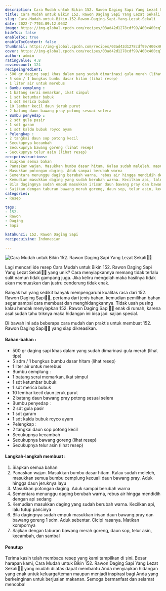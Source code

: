 ```yaml
---
description: Cara Mudah untuk Bikin 152. Rawon Daging Sapi Yang Lezat Sekali"
title: Cara Mudah untuk Bikin 152. Rawon Daging Sapi Yang Lezat Sekali
slug: Cara-Mudah-untuk-Bikin-152-Rawon-Daging-Sapi-Yang-Lezat-Sekali
date: 2022-7-7T03:09:12.063Z
image: https://img-global.cpcdn.com/recipes/03ad42d1278cdf99/400x400cq70/photo.jpg
hideToc: false
enableToc: true
enableTocContent: false
thumbnail: https://img-global.cpcdn.com/recipes/03ad42d1278cdf99/400x400cq70/photo.jpg
cover: https://img-global.cpcdn.com/recipes/03ad42d1278cdf99/400x400cq70/photo.jpg
author: admin
ratingvalue: 4.8
reviewcount: 124
recipeingredient:
- 500 gr daging sapi khas dalam yang sudah dimarinasi gula merah (lihat tips)
- 5 sdm / 1 bungkus bumbu dasar hitam (lihat resep)
- 1 liter air untuk merebus
- Bumbu cemplung :
- 1 batang serai memarkan, ikat simpul
- 1 sdt ketumbar bubuk
- 1 sdt merica bubuk
- 10 lembar kecil daun jeruk purut
- 2 batang daun bawang pray potong sesuai selera
- Bumbu penyedap :
- 2 sdt gula pasir
- 1 sdt garam
- 1 sdt kaldu bubuk royco ayam
- Pelengkap :
- 2 tangkai daun sop potong kecil
- Secukupnya kecambah
- Secukupnya bawang goreng (lihat resep)
- Secukupnya telur asin (lihat resep)
recipeinstructions:
- Siapkan semua bahan
- Panaskan wajan. Masukkan bumbu dasar hitam. Kalau sudah meleleh, masukkan semua bumbu cemplung kecuali daun bawang pray. Aduk hingga daun jeruknya layu
- Masukkan potongan daging. Aduk sampai berubah warna
- Sementara menunggu daging berubah warna, rebus air hingga mendidih dengan api sedang
- Kemudian masukkan daging yang sudah berubah warna. Kecilkan api, lalu tutup pancinya
- Bila dagingnya sudah empuk masukkan irisan daun bawang pray dan bawang goreng 1 sdm. Aduk sebentar. Cicipi rasanya. Matikan kompornya
- Sajikan dengan taburan bawang merah goreng, daun sop, telur asin, kecambah, dan sambal
categories:
- Resep

tags:
- 152.
- Rawon
- Daging
- Sapi

katakunci: 152. Rawon Daging Sapi
recipecuisine: Indonesian

---
```


![Cara Mudah untuk Bikin 152. Rawon Daging Sapi Yang Lezat Sekali👩‍🍳](https://img-global.cpcdn.com/recipes/03ad42d1278cdf99/400x400cq70/photo.jpg)

Lagi mencari ide resep Cara Mudah untuk Bikin 152. Rawon Daging Sapi Yang Lezat Sekali👩‍🍳 yang unik? Cara menyiapkannya memang tidak terlalu sulit namun tidak gampang juga. Jika keliru mengolah maka hasilnya tidak akan memuaskan dan justru cenderung tidak enak.

Banyak hal yang sedikit banyak mempengaruhi kualitas rasa dari 152. Rawon Daging Sapi👩‍🍳, pertama dari jenis bahan, kemudian pemilihan bahan segar sampai cara membuat dan menghidangkannya. Tidak usah pusing kalau hendak menyiapkan 152. Rawon Daging Sapi👩‍🍳 enak di rumah, karena asal sudah tahu triknya maka hidangan ini bisa jadi sajian spesial.

Di bawah ini ada beberapa cara mudah dan praktis untuk membuat 152. Rawon Daging Sapi👩‍🍳 yang siap dikreasikan.

<!--inarticleads1-->

#### Bahan-bahan :

- 500 gr daging sapi khas dalam yang sudah dimarinasi gula merah (lihat tips)
- 5 sdm / 1 bungkus bumbu dasar hitam (lihat resep)
- 1 liter air untuk merebus
- Bumbu cemplung :
- 1 batang serai memarkan, ikat simpul
- 1 sdt ketumbar bubuk
- 1 sdt merica bubuk
- 10 lembar kecil daun jeruk purut
- 2 batang daun bawang pray potong sesuai selera
- Bumbu penyedap :
- 2 sdt gula pasir
- 1 sdt garam
- 1 sdt kaldu bubuk royco ayam
- Pelengkap :
- 2 tangkai daun sop potong kecil
- Secukupnya kecambah
- Secukupnya bawang goreng (lihat resep)
- Secukupnya telur asin (lihat resep)

<!--inarticleads2-->

#### Langkah-langkah membuat :

1. Siapkan semua bahan
1. Panaskan wajan. Masukkan bumbu dasar hitam. Kalau sudah meleleh, masukkan semua bumbu cemplung kecuali daun bawang pray. Aduk hingga daun jeruknya layu
1. Masukkan potongan daging. Aduk sampai berubah warna
1. Sementara menunggu daging berubah warna, rebus air hingga mendidih dengan api sedang
1. Kemudian masukkan daging yang sudah berubah warna. Kecilkan api, lalu tutup pancinya
1. Bila dagingnya sudah empuk masukkan irisan daun bawang pray dan bawang goreng 1 sdm. Aduk sebentar. Cicipi rasanya. Matikan kompornya
1. Sajikan dengan taburan bawang merah goreng, daun sop, telur asin, kecambah, dan sambal

#### Penutup

Terima kasih telah membaca resep yang kami tampilkan di sini. Besar harapan kami, Cara Mudah untuk Bikin 152. Rawon Daging Sapi Yang Lezat Sekali👩‍🍳 yang mudah di atas dapat membantu Anda menyiapkan hidangan yang enak untuk keluarga/teman maupun menjadi inspirasi bagi Anda yang berkeinginan untuk berjualan makanan. Semoga bermanfaat dan selamat mencoba!